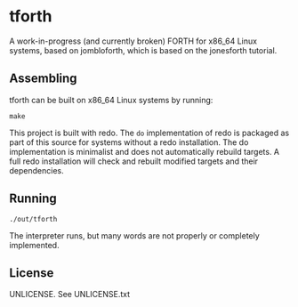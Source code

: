 # tforth

A work-in-progress (and currently broken) FORTH for x86_64 Linux systems, based
on jombloforth, which is based on the jonesforth tutorial.

## Assembling

tforth can be built on x86_64 Linux systems by running:

```
make
```

This project is built with redo. The `do` implementation of redo is packaged as
part of this source for systems without a redo installation. The do
implementation is minimalist and does not automatically rebuild targets. A full
redo installation will check and rebuilt modified targets and their
dependencies.

## Running

```
./out/tforth
```

The interpreter runs, but many words are not properly or completely implemented.


## License
UNLICENSE. See UNLICENSE.txt
